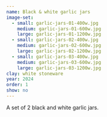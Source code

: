 ```yaml
---
name: Black & white garlic jars
image-set:
  - small: garlic-jars-01-400w.jpg
    medium: garlic-jars-01-600w.jpg
    large: garlic-jars-01-1200w.jpg
  - small: garlic-jars-02-400w.jpg
    medium: garlic-jars-02-600w.jpg
    large: garlic-jars-02-1200w.jpg
  - small: garlic-jars-03-400w.jpg
    medium: garlic-jars-03-600w.jpg
    large: garlic-jars-03-1200w.jpg
clay: white stoneware
year: 2024
order: 1
show: no
---
```


A set of 2 black and white garlic jars.
